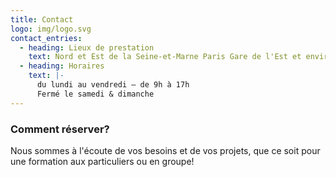 ```yaml
---
title: Contact
logo: img/logo.svg
contact_entries:
  - heading: Lieux de prestation
    text: Nord et Est de la Seine-et-Marne Paris Gare de l'Est et environs
  - heading: Horaires
    text: |-
      du lundi au vendredi – de 9h à 17h 
      Fermé le samedi & dimanche
---
```

<h3 class="f4 b lh-title mb2">Comment réserver?</h3>

Nous sommes à l'écoute de vos besoins et de vos projets, que ce soit pour une formation aux particuliers ou en groupe!